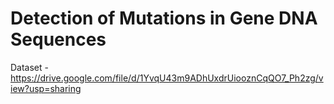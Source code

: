 # Detection of Mutations in Gene DNA Sequences

Dataset - https://drive.google.com/file/d/1YvqU43m9ADhUxdrUiooznCqQO7_Ph2zg/view?usp=sharing
